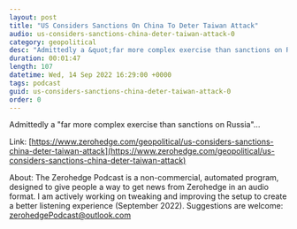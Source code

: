 ```yaml
---
layout: post
title: "US Considers Sanctions On China To Deter Taiwan Attack"
audio: us-considers-sanctions-china-deter-taiwan-attack-0
category: geopolitical
desc: "Admittedly a &quot;far more complex exercise than sanctions on Russia&quot;..."
duration: 00:01:47
length: 107
datetime: Wed, 14 Sep 2022 16:29:00 +0000
tags: podcast
guid: us-considers-sanctions-china-deter-taiwan-attack-0
order: 0
---
```

Admittedly a &quot;far more complex exercise than sanctions on Russia&quot;...

Link: [https://www.zerohedge.com/geopolitical/us-considers-sanctions-china-deter-taiwan-attack](https://www.zerohedge.com/geopolitical/us-considers-sanctions-china-deter-taiwan-attack)

About: The Zerohedge Podcast is a non-commercial, automated program, designed to give people a way to get news from Zerohedge in an audio format.  I am actively working on tweaking and improving the setup to create a better listening experience (September 2022).  Suggestions are welcome: [zerohedgePodcast@outlook.com](mailto:zerohedgePodcast@outlook.com)